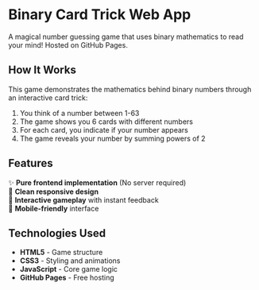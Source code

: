 # Binary Card Trick Web App

A magical number guessing game that uses binary mathematics to read your mind! Hosted on GitHub Pages.

## How It Works

This game demonstrates the mathematics behind binary numbers through an interactive card trick:
1. You think of a number between 1-63
2. The game shows you 6 cards with different numbers
3. For each card, you indicate if your number appears
4. The game reveals your number by summing powers of 2

## Features

✨ **Pure frontend implementation** (No server required)  
🎨 **Clean responsive design**  
🔄 **Interactive gameplay** with instant feedback  
📱 **Mobile-friendly** interface  

## Technologies Used

- **HTML5** - Game structure
- **CSS3** - Styling and animations
- **JavaScript** - Core game logic
- **GitHub Pages** - Free hosting
